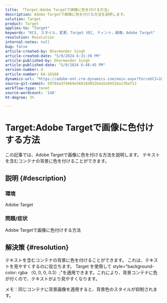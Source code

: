```yaml
---
title: 「Target:Adobe Targetで画像に色を付ける方法」
description: Adobe Targetで画像に色を付ける方法を説明します。
solution: Target
product: Target
applies-to: "Target"
keywords: "KCS, スタイル，変更，Target VEC, ティント，画像，Adobe Target"
resolution: Resolution
internal-notes: null
bug: false
article-created-by: Dharmender Singh
article-created-date: "5/9/2024 6:31:39 PM"
article-published-by: Dharmender Singh
article-published-date: "5/9/2024 6:48:45 PM"
version-number: 4
article-number: KA-16168
dynamics-url: "https://adobe-ent.crm.dynamics.com/main.aspx?forceUCI=1&pagetype=entityrecord&etn=knowledgearticle&id=8e08f15a-320e-ef11-9f8a-6045bd006b25"
source-git-commit: 59784a3f4669e56818d95264a5a9952ba1f0af13
workflow-type: tm+mt
source-wordcount: '140'
ht-degree: 3%

---
```


# Target:Adobe Targetで画像に色付けする方法


この記事では、Adobe Targetで画像に色を付ける方法を説明します。 テキストを含むコンテナの背景に色を付けることができます。

## 説明 {#description}


### <b>環境</b>

Adobe Target

### <b>問題/症状</b>

Adobe Targetで画像に色付けする方法


## 解決策 {#resolution}


テキストを含むコンテナの背景に色を付けることができます。 これは、テキストを見やすくするのに役立ちます。
Target を使用して style=&quot;background-color: rgba （0, 0, 0, 0.3）;&quot;を適用できます。これにより、背景コンテナに色が付くので、テキストがより見やすくなります。

メモ：同じコンテナに背景画像を適用すると、背景色のスタイルが抑制されます。
